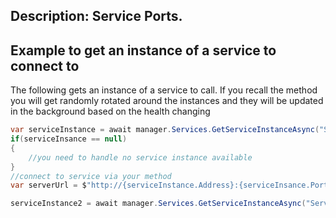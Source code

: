 Description: Service Ports.
---

## Example to get an instance of a service to connect to

The following gets an instance of a service to call. If you recall the method you will get randomly rotated around the instances and they will be updated in the background based on the health changing

``` csharp
var serviceInstance = await manager.Services.GetServiceInstanceAsync("ServiceLookup");
if(serviceInsance == null)
{
	//you need to handle no service instance available
}
//connect to service via your method
var serverUrl = $"http://{serviceInstance.Address}:{serviceInsance.Port}";

serviceInstance2 = await manager.Services.GetServiceInstanceAsync("ServiceLookup");
```

